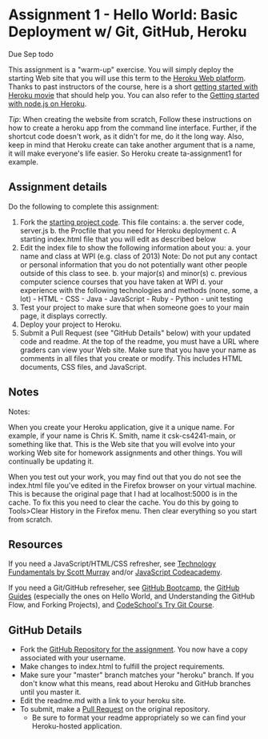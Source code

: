 Assignment 1 - Hello World: Basic Deployment w/ Git, GitHub, Heroku  
===

Due Sep todo

This assignment is a "warm-up" exercise. 
You will simply deploy the starting Web site that you will use this term to the [Heroku Web platform](http://www.heroku.com/). 
Thanks to past instructors of the course, here is a short [getting started with Heroku movie](http://web.cs.wpi.edu/~gpollice/Movies/HerokuGettingStarted/) that should help you. 
You can also refer to the [Getting started with node.js on Heroku](https://devcenter.heroku.com/articles/getting-started-with-nodejs#introduction).

*Tip*: When creating the website from scratch, Follow these instructions on how to create a heroku app from the command line interface. Further, if the shortcut code doesn't work, as it didn't for me, do it the long way. Also, keep in mind that Heroku create can take another argument that is a name, it will make everyone's life easier. So Heroku create ta-assignment1 for example.

Assignment details
---

Do the following to complete this assignment:

1. Fork the [starting project code](http://github.com/cs4241-16b/gettingstarted). This file contains:
    a. the server code, server.js
    b. the Procfile that you need for Heroku deployment
    c. A starting index.html file that you will edit as described below
2. Edit the index file to show the following information about you:
    a. your name and class at WPI (e.g. class of 2013) Note: Do not put any contact or personal information that you do not potentially want other people outside of this class to see.
    b. your major(s) and minor(s)
    c. previous computer science courses that you have taken at WPI
    d. your experience with the following technologies and methods (none, some, a lot)
        - HTML
        - CSS
        - Java
        - JavaScript
        - Ruby
        - Python
        - unit testing
3. Test your project to make sure that when someone goes to your main page, it displays correctly.
4. Deploy your project to Heroku.
5. Submit a Pull Request (see "GitHub Details" below) with your updated code and readme. At the top of the readme, you must have a URL where graders can view your Web site. Make sure that you have your name as comments in all files that you create or modify. This includes HTML documents, CSS files, and JavaScript.

Notes
---

Notes:

When you create your Heroku application, give it a unique name. For example, if your name is Chris K. Smith, name it csk-cs4241-main, or something like that. This is the Web site that you will evolve into your working Web site for homework assignments and other things. You will continually be updating it.

When you test out your work, you may find out that you do not see the index.html file you've edited in the Firefox browser on your virtual machine. This is because the original page that I had at localhost:5000 is in the cache. To fix this you need to clear the cache. You do this by going to Tools>Clear History in the Firefox menu. Then clear everything so you start from scratch.

Resources
---

If you need a JavaScript/HTML/CSS refresher, see [Technology Fundamentals by Scott Murray](http://chimera.labs.oreilly.com/books/1230000000345/ch03.html#_html) and/or [JavaScript Codeacademy](https://www.codecademy.com/en/tracks/javascript).

If you need a Git/GitHub refreseher, see [GitHub Bootcamp](https://help.github.com/categories/bootcamp/), the [GitHub Guides](https://guides.github.com/) (especially the ones on Hello World, and Understanding the GitHub Flow, and Forking Projects), and [CodeSchool's Try Git Course](https://www.codeschool.com/courses/try-git).

GitHub Details
---

- Fork the [GitHub Repository for the assignment](http://github.com/cs4241-16b/gettingstarted). You now have a copy associated with your username.
- Make changes to index.html to fulfill the project requirements. 
- Make sure your "master" branch matches your "heroku" branch. If you don't know what this means, read about Heroku and GitHub branches until you master it.
- Edit the readme.md with a link to your heroku site.
- To submit, make a [Pull Request](https://help.github.com/articles/using-pull-requests/) on the original repository.
  - Be sure to format your readme appropriately so we can find your Heroku-hosted application.
